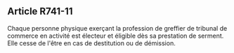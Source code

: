 Article R741-11
----
Chaque personne physique exerçant la profession de greffier de tribunal de
commerce en activité est électeur et éligible dès sa prestation de serment. Elle
cesse de l'être en cas de destitution ou de démission.
